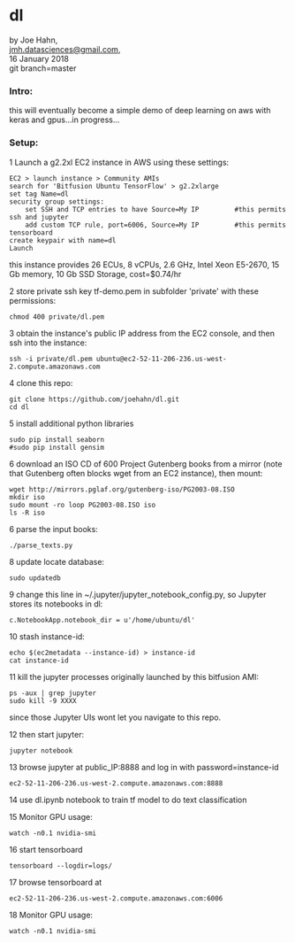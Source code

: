 # dl

by Joe Hahn,<br />
jmh.datasciences@gmail.com,<br />
16 January 2018<br />
git branch=master


### Intro:

this will eventually become a simple demo of deep learning on aws with keras and 
gpus...in progress...


### Setup:


1 Launch a g2.2xl EC2 instance in AWS using these settings:

    EC2 > launch instance > Community AMIs
    search for 'Bitfusion Ubuntu TensorFlow' > g2.2xlarge
    set tag Name=dl
    security group settings:
        set SSH and TCP entries to have Source=My IP         #this permits ssh and jupyter
        add custom TCP rule, port=6006, Source=My IP         #this permits tensorboard
    create keypair with name=dl
    Launch

this instance provides 26 ECUs, 8 vCPUs, 2.6 GHz, Intel Xeon E5-2670, 15 Gb memory, 
10 Gb SSD Storage, cost=$0.74/hr

2 store private ssh key tf-demo.pem in subfolder 'private' with these permissions:

    chmod 400 private/dl.pem

3 obtain the instance's public IP address from the EC2 console, and then ssh into the instance:

    ssh -i private/dl.pem ubuntu@ec2-52-11-206-236.us-west-2.compute.amazonaws.com

4 clone this repo:

    git clone https://github.com/joehahn/dl.git
    cd dl

5 install additional python libraries

    sudo pip install seaborn
    #sudo pip install gensim

6 download an ISO CD of 600 Project Gutenberg books from a mirror (note that Gutenberg
often blocks wget from an EC2 instance), then mount:

    wget http://mirrors.pglaf.org/gutenberg-iso/PG2003-08.ISO
    mkdir iso
    sudo mount -ro loop PG2003-08.ISO iso
    ls -R iso

6 parse the input books:

    ./parse_texts.py

8 update locate database:

    sudo updatedb

9 change this line in ~/.jupyter/jupyter_notebook_config.py, so Jupyter stores its notebooks in dl:

    c.NotebookApp.notebook_dir = u'/home/ubuntu/dl'

10 stash instance-id:

    echo $(ec2metadata --instance-id) > instance-id
    cat instance-id

11 kill the jupyter processes originally launched by this bitfusion AMI:

    ps -aux | grep jupyter
    sudo kill -9 XXXX

since those Jupyter UIs wont let you navigate to this repo.

12 then start jupyter:

    jupyter notebook

13 browse jupyter at public_IP:8888 and log in with password=instance-id

    ec2-52-11-206-236.us-west-2.compute.amazonaws.com:8888


14 use dl.ipynb notebook to train tf model to do text classification


15 Monitor GPU usage:

    watch -n0.1 nvidia-smi

16 start tensorboard

    tensorboard --logdir=logs/

17 browse tensorboard at

    ec2-52-11-206-236.us-west-2.compute.amazonaws.com:6006

18 Monitor GPU usage:

    watch -n0.1 nvidia-smi



